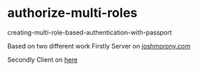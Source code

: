 # authorize-multi-roles
creating-multi-role-based-authentication-with-passport

Based on two different work 
Firstly Server on [joshmorony.com](https://www.joshmorony.com/creating-role-based-authentication-with-passport-in-ionic-2-part-1/)

Secondly Client on [here](http://devdactic.com/user-auth-angularjs-ionic/)
